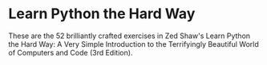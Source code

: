 Learn Python the Hard Way
=========================

These are the 52 brilliantly crafted exercises in Zed Shaw's Learn Python the Hard Way: A Very Simple Introduction to the Terrifyingly Beautiful World of Computers and Code (3rd Edition).
